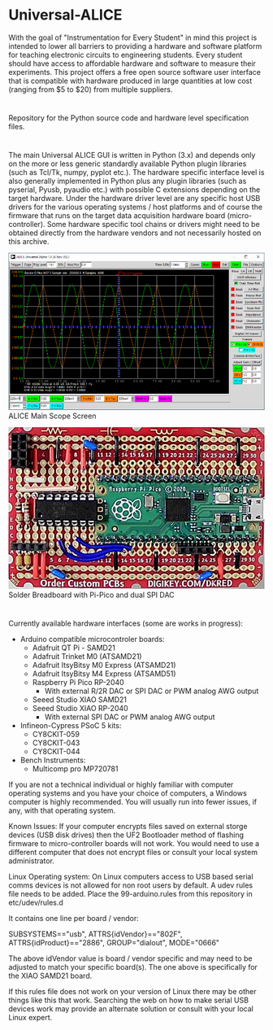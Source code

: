 # Universal-ALICE
With the goal of "Instrumentation for Every Student" in mind this project is intended to lower all barriers to providing a hardware and software platform for teaching electronic circuits to engineering students. Every student should have access to affordable hardware and software to measure their experiments.
This project offers a free open source software user interface that is compatible with hardware produced in large quantities at low cost (ranging from $5 to $20) from multiple suppliers.
#
Repository for the Python source code and hardware level specification files.
#
The main Universal ALICE GUI is written in Python (3.x) and depends only on the more or less generic standardly available Python plugin libraries (such as Tcl/Tk, numpy, pyplot etc.). The hardware specific interface level is also generally implemented in Python plus any plugin libraries (such as pyserial, Pyusb, pyaudio etc.) with possible C extensions depending on the target hardware. Under the hardware driver level are any specific host USB drivers for the various operating systems / host platforms and of course the firmware that runs on the target data acquisition hardware board (micro-controller). Some hardware specific tool chains or drivers might need to be obtained directly from the hardware vendors and not necessarily hosted on this archive.

![Screenshot mainscreen](/main_screenshot.png)
ALICE Main Scope Screen

![pi pico spi dac](/pi-pico-solder-board-1.png)
Solder Breadboard with Pi-Pico and dual SPI DAC

#
Currently available hardware interfaces (some are works in progress):

* Arduino compatible microcontroler boards:
  + Adafruit QT Pi - SAMD21
  + Adafruit Trinket M0 (ATSAMD21)
  + Adafruit ItsyBitsy M0 Express (ATSAMD21)
  + Adafruit ItsyBitsy M4 Express (ATSAMD51)
  + Raspberry Pi Pico RP-2040
    - With external R/2R DAC or SPI DAC or PWM analog AWG output
  + Seeed Studio XIAO SAMD21
  + Seeed Studio XIAO RP-2040
    - With external SPI DAC or PWM analog AWG output
* Infineon-Cypress PSoC 5 kits:
  + CY8CKIT-059
  + CY8CKIT-043
  + CY8CKIT-044
* Bench Instruments:
  + Multicomp pro MP720781

If you are not a technical individual or highly familiar with computer operating systems and you have your choice of computers, a Windows computer is highly recommended. You will usually run into fewer issues, if any, with that operating system.

Known Issues: If your computer encrypts files saved on external storge devices (USB disk drives) then the UF2 Bootloader method of flashing firmware to micro-controller boards will not work. You would need to use a different computer that does not encrypt files or consult your local system administrator.

Linux Operating system: On Linux computers access to USB based serial comms devices is not allowed for non root users by default. A udev rules file needs to be added. Place the 99-arduino.rules from this repository in etc/udev/rules.d

It contains one line per board / vendor:

SUBSYSTEMS=="usb", ATTRS{idVendor}=="802F", ATTRS{idProduct}=="2886", GROUP="dialout", MODE="0666"

The above idVendor value is board / vendor specific and may need to be adjusted to match your specific board(s). The one above is specifically for the XIAO SAMD21 board.

If this rules file does not work on your version of Linux there may be other things like this that work. Searching the web on how to make serial USB devices work may provide an alternate solution or consult with your local Linux expert.
